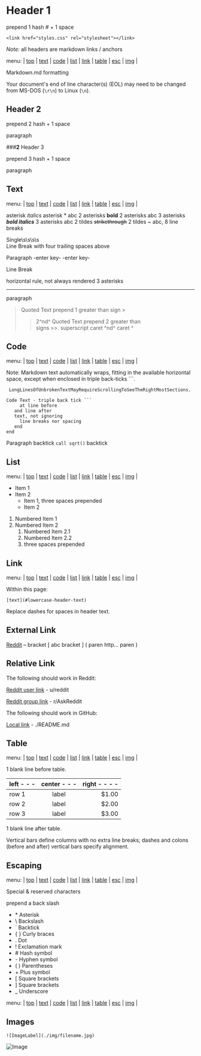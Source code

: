 [  this is a comment. ]::

<!--#include virtual="test.html" -->

<!--#include file="test.html" -->

<link href="styles.css" rel="stylesheet"></link>

[  this is a comment. all on one line. it takes up vertical space. it is not displayed ]::

# Header 1

prepend 1 hash \# + 1 space

`<link href="styles.css" rel="stylesheet"></link>`

*Note:* all headers are markdown links / anchors

menu: | [top](#header-1) | [text](#text) | [code](#code) | [list](#list) | [link](#link) | [table](#table) | [esc](#escaping) | [img](#images) |

  Markdown.md formatting

  Your document's end of line character(s) (EOL) may need to be changed from MS-DOS (`\r\n`) to Linux (`\n`).
	
## Header 2

  prepend 2 hash + 1 space

  paragraph

###****2**** Header 3

  prepend 3 hash + 1 space

  paragraph

## Text

menu: | [top](#header-1) | [text](#text) | [code](#code) | [list](#list) | [link](#link) | [table](#table) | [esc](#escaping) | [img](#images) |

asterisk *italics* asterisk \*
 abc
2 asterisks **bold** 2 asterisks
 abc
3 asterisks ***bold italics*** 3 asterisks
 abc
2 tildes ~~strikethrough~~ 2 tildes \~
 abc, 8 line breaks

Single\s\s\s\s    
Line Break with four trailing spaces above

Paragraph -enter key- -enter key-

Line Break

horizontal rule, not always rendered 3 asterisks
***

paragraph

> Quoted Text prepend 1 greater than sign \>
>> 2^nd^ Quoted Text prepend 2 greater than  
signs \>\>. superscript caret ^nd^ caret \^

## Code

menu: | [top](#header-1) | [text](#text) | [code](#code) | [list](#list) | [link](#link) | [table](#table) | [esc](#escaping) | [img](#images) |

Note: Markdown text automatically wraps, fitting in the available horizontal space, except when enclosed in triple back-ticks \`\`\`. 

``` LongLinesOfUnbrokenTextMayRequireScrollingToSeeTheRightMostSections.```
```
Code Text - triple back tick ```
     at line before
   and line after
   text, not ignoring
     line breaks nor spacing
   end
end
```
Paragraph backtick `call sqrt()` backtick

## List
menu: | [top](#header-1) | [text](#text) | [code](#code) | [list](#list) | [link](#link) | [table](#table) | [esc](#escaping) | [img](#images) |


* Item 1
* Item 2
   + Item 1, three spaces prepended
   + Item 2

1. Numbered Item 1
2. Numbered Item 2
   1. Numbered Item 2.1
   2. Numbered Item 2.2
   3. three spaces prepended

## Link

menu: | [top](#header-1) | [text](#text) | [code](#code) | [list](#list) | [link](#link) | [table](#table) | [esc](#escaping) | [img](#images) |

Within this page:

`[text](#lowercase-header-text)`

Replace dashes for spaces in header text.

## External Link

[Reddit](http://reddit.com) – bracket \[ abc bracket \] \( paren http... paren \)

## Relative Link

The following should work in Reddit:

[Reddit user link](u/reddit) - u/reddit

[Reddit group link](r/AskReddit) - r/AskReddit

The following should work in GitHub:

[Local link](./README.md) - ./README.md

## Table

menu: | [top](#header-1) | [text](#text) | [code](#code) | [list](#list) | [link](#link) | [table](#table) | [esc](#escaping) | [img](#images) |

1 blank line before table.

 | left - - - | center - - - | right - - - - | 
 | ------ |:--------:| -------:| 
 | row 1  | label    |   $1.00 | 
 | row 2  | label    |   $2.00 | 
 | row 3  | label    |   $3.00 |

1 blank line after table.

Vertical bars define columns with
no extra line breaks;
dashes and colons (before and after)
vertical bars specify alignment.

## Escaping

menu: | [top](#header-1) | [text](#text) | [code](#code) | [list](#list) | [link](#link) | [table](#table) | [esc](#escaping) | [img](#images) |

Special & reserved characters

prepend a back slash

- \* Asterisk
- \\ Backslash
- \` Backtick
- \{ \}  Curly braces
- \. Dot
- \! Exclamation mark
- \# Hash symbol
- \- Hyphen symbol
- \( \)  Parentheses
- \+ Plus symbol
- \[ Square brackets
- \] Square brackets
- \_ Underscore

menu: | [top](#header-1) | [text](#text) | [code](#code) | [list](#list) | [link](#link) | [table](#table) | [esc](#escaping) | [img](#images) |

## Images

`![ImageLabel](./img/filename.jpg)`

![Image](./img/img-stick-figures-474x498.jpg)
